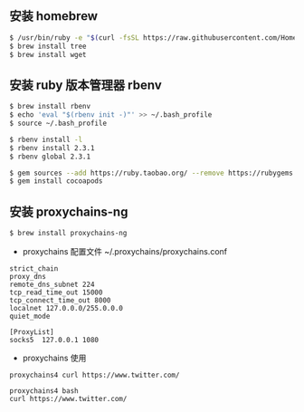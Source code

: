 ## 安装 homebrew

```bash
$ /usr/bin/ruby -e "$(curl -fsSL https://raw.githubusercontent.com/Homebrew/install/master/install)"
$ brew install tree
$ brew install wget
```

## 安装 ruby 版本管理器 rbenv

```bash
$ brew install rbenv 
$ echo 'eval "$(rbenv init -)"' >> ~/.bash_profile
$ source ~/.bash_profile
```

```bash
$ rbenv install -l
$ rbenv install 2.3.1
$ rbenv global 2.3.1
```

```bash
$ gem sources --add https://ruby.taobao.org/ --remove https://rubygems.org/
$ gem install cocoapods
```

## 安装 proxychains-ng

```bash
$ brew install proxychains-ng
```

* proxychains 配置文件 ~/.proxychains/proxychains.conf
```
strict_chain
proxy_dns 
remote_dns_subnet 224
tcp_read_time_out 15000
tcp_connect_time_out 8000
localnet 127.0.0.0/255.0.0.0
quiet_mode

[ProxyList]
socks5  127.0.0.1 1080
```

* proxychains 使用
```
proxychains4 curl https://www.twitter.com/
```
```
proxychains4 bash
curl https://www.twitter.com/
```